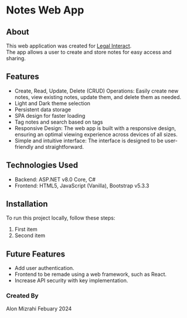 # Notes Web App


## About

This web application was created for [Legal Interact](https://legalinteract.com/). <br>
The app allows a user to create and store notes for easy access and sharing.


## Features

- Create, Read, Update, Delete (CRUD) Operations: Easily create new notes, view existing notes, update them, and delete them as needed.
- Light and Dark theme selection
- Persistent data storage
- SPA design for faster loading
- Tag notes and search based on tags
- Responsive Design: The web app is built with a responsive design, ensuring an optimal viewing experience across devices of all sizes.
- Simple and intuitive interface: The interface is designed to be user-friendly and straightforward.


## Technologies Used

- Backend: ASP.NET v8.0 Core, C#
- Frontend: HTML5, JavaScript (Vanilla), Bootstrap v5.3.3


## Installation

To run this project locally, follow these steps:
1. First item
2. Second item


## Future Features

- Add user authentication.
- Frontend to be remade using a web framework, such as React.
- Increase API security with key implementation.


### Created By

Alon Mizrahi
Febuary 2024
